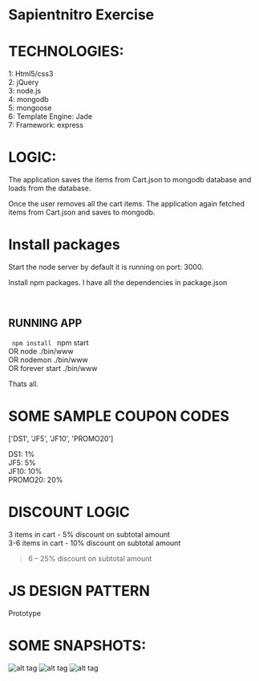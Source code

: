 # Sapientnitro Exercise

TECHNOLOGIES:
=========

1: Html5/css3 <br />
2: jQuery <br />
3: node.js <br />
4: mongodb <br />
5: mongoose <br />
6: Template Engine: Jade <br />
7: Framework: express

LOGIC:
=========

The application saves the items from Cart.json to mongodb database and loads from the database.

Once the user removes all the cart items. The application again fetched items from Cart.json and saves to mongodb.


Install packages
=========

Start the node server by default it is running on port: 3000.

Install npm packages. I have all the dependencies in package.json

<br/>

RUNNING APP
-----
<code> npm install </code>
npm start <br />
OR
node ./bin/www <br />
OR
nodemon ./bin/www <br />
OR
forever start ./bin/www <br />

Thats all.


SOME SAMPLE COUPON CODES
===========

['DS1', 'JF5', 'JF10', 'PROMO20'] <br />

DS1: 1% <br />
JF5: 5% <br />
JF10: 10% <br />
PROMO20: 20% <br />

DISCOUNT LOGIC
===========

3 items in cart - 5% discount on subtotal amount <br />
3-6 items in cart - 10% discount on subtotal amount <br />
>6 – 25% discount on subtotal amount <br />

JS DESIGN PATTERN
===========

Prototype


SOME SNAPSHOTS:
==========


![alt tag](http://s30.postimg.org/6h9c80xup/image.png)
![alt tag](http://s23.postimg.org/p5ygeg32z/image.png)
![alt tag](http://s27.postimg.org/i3msg4u2r/image.png)